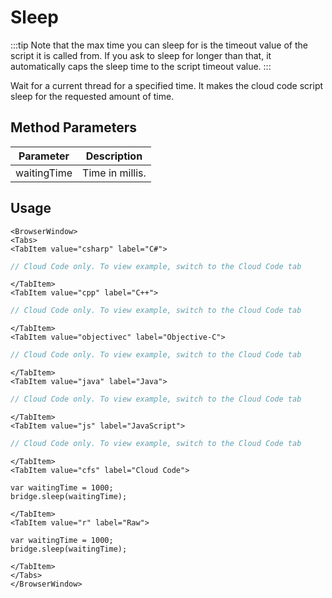 # Sleep

:::tip
Note that the max time you can sleep for is the timeout value of the script it is called from. 
If you ask to sleep for longer than that, it automatically caps the sleep time to the script timeout value.
:::

Wait for a current thread for a specified time. It makes the cloud code script sleep for the requested amount of time.

## Method Parameters
Parameter | Description
--------- | -----------
waitingTime | Time in millis.

## Usage

```mdx-code-block
<BrowserWindow>
<Tabs>
<TabItem value="csharp" label="C#">
```

```csharp
// Cloud Code only. To view example, switch to the Cloud Code tab
```

```mdx-code-block
</TabItem>
<TabItem value="cpp" label="C++">
```

```cpp
// Cloud Code only. To view example, switch to the Cloud Code tab
```

```mdx-code-block
</TabItem>
<TabItem value="objectivec" label="Objective-C">
```

```objectivec
// Cloud Code only. To view example, switch to the Cloud Code tab
```

```mdx-code-block
</TabItem>
<TabItem value="java" label="Java">
```

```java
// Cloud Code only. To view example, switch to the Cloud Code tab
```

```mdx-code-block
</TabItem>
<TabItem value="js" label="JavaScript">
```

```javascript
// Cloud Code only. To view example, switch to the Cloud Code tab
```

```mdx-code-block
</TabItem>
<TabItem value="cfs" label="Cloud Code">
```

```cfscript
var waitingTime = 1000;
bridge.sleep(waitingTime);

```

```mdx-code-block
</TabItem>
<TabItem value="r" label="Raw">
```

```cfscript
var waitingTime = 1000;
bridge.sleep(waitingTime);

```

```mdx-code-block
</TabItem>
</Tabs>
</BrowserWindow>
```


